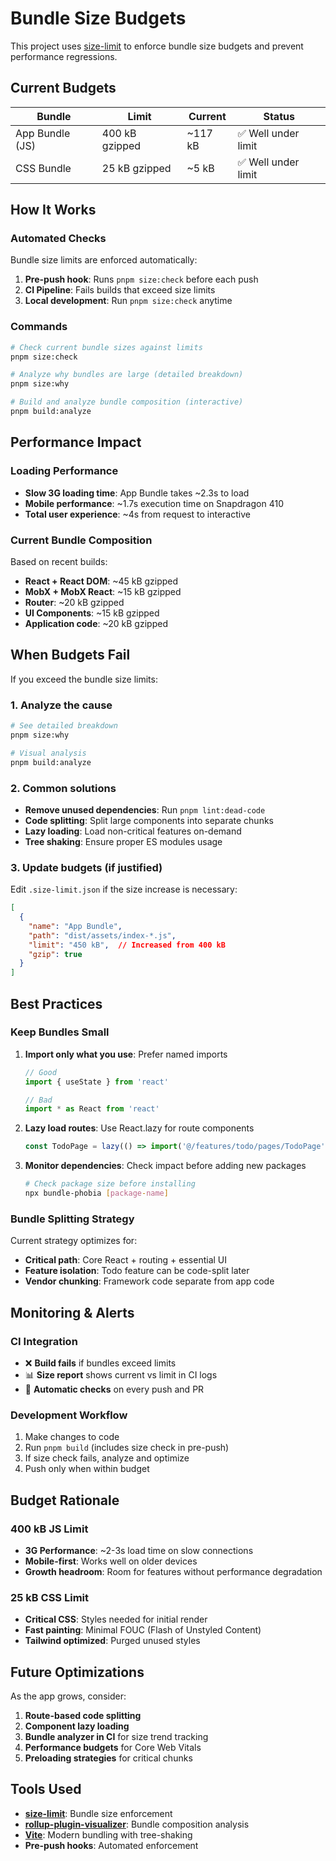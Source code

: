 # Bundle Size Budgets

This project uses [size-limit](https://github.com/ai/size-limit) to enforce bundle size budgets and prevent performance regressions.

## Current Budgets

| Bundle | Limit | Current | Status |
|--------|--------|---------|--------|
| App Bundle (JS) | 400 kB gzipped | ~117 kB | ✅ Well under limit |
| CSS Bundle | 25 kB gzipped | ~5 kB | ✅ Well under limit |

## How It Works

### Automated Checks

Bundle size limits are enforced automatically:

1. **Pre-push hook**: Runs `pnpm size:check` before each push
2. **CI Pipeline**: Fails builds that exceed size limits
3. **Local development**: Run `pnpm size:check` anytime

### Commands

```bash
# Check current bundle sizes against limits
pnpm size:check

# Analyze why bundles are large (detailed breakdown)
pnpm size:why

# Build and analyze bundle composition (interactive)
pnpm build:analyze
```

## Performance Impact

### Loading Performance
- **Slow 3G loading time**: App Bundle takes ~2.3s to load
- **Mobile performance**: ~1.7s execution time on Snapdragon 410
- **Total user experience**: ~4s from request to interactive

### Current Bundle Composition

Based on recent builds:
- **React + React DOM**: ~45 kB gzipped
- **MobX + MobX React**: ~15 kB gzipped  
- **Router**: ~20 kB gzipped
- **UI Components**: ~15 kB gzipped
- **Application code**: ~20 kB gzipped

## When Budgets Fail

If you exceed the bundle size limits:

### 1. Analyze the cause
```bash
# See detailed breakdown
pnpm size:why

# Visual analysis  
pnpm build:analyze
```

### 2. Common solutions
- **Remove unused dependencies**: Run `pnpm lint:dead-code`
- **Code splitting**: Split large components into separate chunks
- **Lazy loading**: Load non-critical features on-demand
- **Tree shaking**: Ensure proper ES modules usage

### 3. Update budgets (if justified)
Edit `.size-limit.json` if the size increase is necessary:

```json
[
  {
    "name": "App Bundle",
    "path": "dist/assets/index-*.js", 
    "limit": "450 kB",  // Increased from 400 kB
    "gzip": true
  }
]
```

## Best Practices

### Keep Bundles Small
1. **Import only what you use**: Prefer named imports
   ```typescript
   // Good
   import { useState } from 'react'
   
   // Bad  
   import * as React from 'react'
   ```

2. **Lazy load routes**: Use React.lazy for route components
   ```typescript
   const TodoPage = lazy(() => import('@/features/todo/pages/TodoPage'))
   ```

3. **Monitor dependencies**: Check impact before adding new packages
   ```bash
   # Check package size before installing
   npx bundle-phobia [package-name]
   ```

### Bundle Splitting Strategy

Current strategy optimizes for:
- **Critical path**: Core React + routing + essential UI
- **Feature isolation**: Todo feature can be code-split later
- **Vendor chunking**: Framework code separate from app code

## Monitoring & Alerts

### CI Integration
- ❌ **Build fails** if bundles exceed limits
- 📊 **Size report** shows current vs limit in CI logs
- 🔄 **Automatic checks** on every push and PR

### Development Workflow
1. Make changes to code
2. Run `pnpm build` (includes size check in pre-push)
3. If size check fails, analyze and optimize
4. Push only when within budget

## Budget Rationale

### 400 kB JS Limit
- **3G Performance**: ~2-3s load time on slow connections
- **Mobile-first**: Works well on older devices
- **Growth headroom**: Room for features without performance degradation

### 25 kB CSS Limit  
- **Critical CSS**: Styles needed for initial render
- **Fast painting**: Minimal FOUC (Flash of Unstyled Content)
- **Tailwind optimized**: Purged unused styles

## Future Optimizations

As the app grows, consider:

1. **Route-based code splitting**
2. **Component lazy loading** 
3. **Bundle analyzer in CI** for size trend tracking
4. **Performance budgets** for Core Web Vitals
5. **Preloading strategies** for critical chunks

## Tools Used

- **[size-limit](https://github.com/ai/size-limit)**: Bundle size enforcement
- **[rollup-plugin-visualizer](https://github.com/btd/rollup-plugin-visualizer)**: Bundle composition analysis
- **[Vite](https://vitejs.dev)**: Modern bundling with tree-shaking
- **Pre-push hooks**: Automated enforcement
